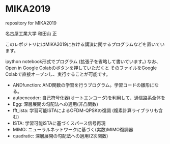 # MIKA2019
repository for MIKA2019

名古屋工業大学 和田山 正

このレポジトリにはMIKA2019における講演に関するプログラムなどを置いています。

ipython notebook形式でプログラム
(拡張子を省略して書いています。)
なお、Open in Google Colabのボタンを押していただくと
そのファイルをGoogle Colabで直接オープンし、実行することが可能です。

* ANDfunction: AND関数の学習を行うプログラム。学習コードの雛形になる。
* autoencoder: 自己符号化器(オートエンコーダ)を利用して、通信路系全体を
* Egg: 深層展開の勾配法への適用(非凸関数)
* fft_ista: 学習可能ISTAによるOFDM-QPSKの復調 (複素計算ライブラリも含む)
* ISTA: 学習可能iSTAに基づくスパース信号再現
* MIMO: ニューラルネットワークに基づく(実数)MIMO復調器
* quadratic: 深層展開の勾配法への適用(2次関数)
